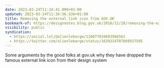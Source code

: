 ```yaml
---
date: 2023-03-24T11:34:41.090+01:00
updated: 2023-03-24T11:36:56.536+01:00
title: Removing the external link icon from GOV.UK
bookmark-of: https://designnotes.blog.gov.uk/2016/11/28/removing-the-external-link-icon-from-gov-uk/
visibility: public
syndication:
  - https://social.lol/@alienlebarge/110077818693968562
  - https://twitter.com/alienlebarge/status/1639214707889557505
---
```

Some arguments by the good folks at gov.uk why they have dropped the famous external link icon from their design system
